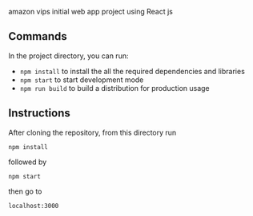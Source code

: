 amazon vips initial web app project using React js

## Commands

In the project directory, you can run:

* `npm install` to install the all the required dependencies and libraries
* `npm start` to start development mode
* `npm run build` to build a distribution for production usage


## Instructions

After cloning the repository, from this directory run

`npm install`

followed by

`npm start`

then go to

`localhost:3000`

